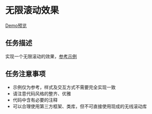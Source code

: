 # 无限滚动效果

[Demo预览](http://pwcong.me/IFE2017-EXAMS/src/Business/infinite-scroll)

## 任务描述
实现一个无限滚动的效果，[参考示例](https://5paceman.github.io/infinite-scroll-demo/)

## 任务注意事项
* 示例仅为参考，样式及交互方式不需要完全实现一致
* 请注意代码风格的整齐、优雅
* 代码中含有必要的注释
* 可以合理使用第三方框架、类库，但不可直接使用现成的无线滚动库